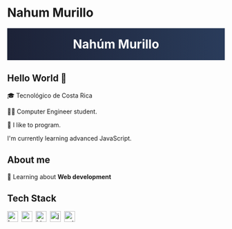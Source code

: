 # Nahum Murillo
<div style="
    background: linear-gradient(to right, #1c2237, #2a3c5b);
    color: white;
    text-align: center;
    padding: 20px;
">
    <h1 style="margin: 0;">Nahúm Murillo</h1>
</div>


## Hello World 👋 
🎓 Tecnológico de Costa Rica 

👨‍💻 Computer Engineer student.

🤠 I like to program.  

I'm currently learning advanced JavaScript.

## About me
🌱&nbsp;Learning about **Web development**

## Tech Stack
<img src="https://img.shields.io/badge/Bash-05122A?style=flat&logo=gnu-bash" alt="bash Badge" height="25">&nbsp;
<img src="https://img.shields.io/badge/Css3-05122A?style=flat&logo=css3" alt="css3 Badge" height="25">&nbsp;
<img src="https://img.shields.io/badge/Html5-05122A?style=flat&logo=html5" alt="html5 Badge" height="25">&nbsp;
<img src="https://img.shields.io/badge/Javascript-05122A?style=flat&logo=javascript" alt="javascript Badge" height="25">&nbsp;
<img src="https://img.shields.io/badge/Python-05122A?style=flat&logo=python" alt="python Badge" height="25">&nbsp;
